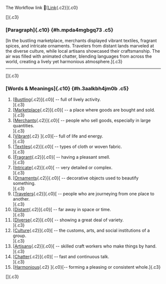 The Workflow link
👏[[Link](https://www.google.com/url?q=http://www.google.com&sa=D&source=editors&ust=1758933477671061&usg=AOvVaw06hbLCifQmqsw4Z1JUogjD){.c2}]{.c0}

[]{.c3}

### [Paragraph]{.c10} {#h.mpda4mgbgq73 .c5}

[In the bustling marketplace, merchants displayed vibrant textiles,
fragrant spices, and intricate ornaments. Travelers from distant lands
marveled at the diverse culture, while local artisans showcased their
craftsmanship. The air was filled with animated chatter, blending
languages from across the world, creating a lively yet harmonious
atmosphere.]{.c3}

------------------------------------------------------------------------

[]{.c3}

### [Words & Meanings]{.c10} {#h.3aalkbh4jm0b .c5}

1.  [[Bustling](https://www.google.com/url?q=http://www.google.com&sa=D&source=editors&ust=1758933477671635&usg=AOvVaw15rnzH8DkXRmmBglCjc-fg){.c2}]{.c0}[ --
    full of lively activity.\
    ]{.c3}
2.  [[Marketplace](https://www.google.com/url?q=http://www.google.com&sa=D&source=editors&ust=1758933477671750&usg=AOvVaw3sOH2-pqTCR3CKANj0OkqK){.c2}]{.c0}[ --
    a place where goods are bought and sold.\
    ]{.c3}
3.  [[Merchants](https://www.google.com/url?q=http://www.google.com&sa=D&source=editors&ust=1758933477671863&usg=AOvVaw188A9H-DtYQTpQm95vUSoy){.c2}]{.c0}[ --
    people who sell goods, especially in large quantities.\
    ]{.c3}
4.  [[Vibrant](https://www.google.com/url?q=http://www.google.com&sa=D&source=editors&ust=1758933477671977&usg=AOvVaw1ewrYo5AaTBrIWPlICx6nw){.c2}
    ]{.c0}[-- full of life and energy.\
    ]{.c3}
5.  [[Textiles](https://www.google.com/url?q=http://www.google.com&sa=D&source=editors&ust=1758933477672064&usg=AOvVaw3zsXOXSMyYZcmEr85s3asO){.c2}]{.c0}[ --
    types of cloth or woven fabric.\
    ]{.c3}
6.  [[Fragrant](https://www.google.com/url?q=http://www.google.com&sa=D&source=editors&ust=1758933477672158&usg=AOvVaw3IxIsmxw2fSZJc4a2nZ1Gm){.c2}]{.c0}[ --
    having a pleasant smell.\
    ]{.c3}
7.  [[Intricate](https://www.google.com/url?q=http://www.google.com&sa=D&source=editors&ust=1758933477672246&usg=AOvVaw0gDh_RpObwiwIO-VhGMgN_){.c2}]{.c0}[ --
    very detailed or complex.\
    ]{.c3}
8.  [[Ornaments](https://www.google.com/url?q=http://www.google.com&sa=D&source=editors&ust=1758933477672334&usg=AOvVaw0DP1tEchAmuO0ZmDb4nuGF){.c2}]{.c0}[ --
    decorative objects used to beautify something.\
    ]{.c3}
9.  [[Travelers](https://www.google.com/url?q=http://www.google.com&sa=D&source=editors&ust=1758933477672439&usg=AOvVaw19jH219YMm_g1aQq31777l){.c2}]{.c0}[ --
    people who are journeying from one place to another.\
    ]{.c3}
10. [[Distant](https://www.google.com/url?q=http://www.google.com&sa=D&source=editors&ust=1758933477672557&usg=AOvVaw1mfDmLVNh9NmtavY6gyQN6){.c2}]{.c0}[ --
    far away in space or time.\
    ]{.c3}
11. [[Diverse](https://www.google.com/url?q=http://www.google.com&sa=D&source=editors&ust=1758933477672646&usg=AOvVaw3usvodeJIDsh1vwjD9Qitr){.c2}]{.c0}[ --
    showing a great deal of variety.\
    ]{.c3}
12. [[Culture](https://www.google.com/url?q=http://www.google.com&sa=D&source=editors&ust=1758933477672737&usg=AOvVaw3QeZEuFXDJiKIEDwd91K_n){.c2}]{.c0}[ --
    the customs, arts, and social institutions of a group.\
    ]{.c3}
13. [[Artisans](https://www.google.com/url?q=http://www.google.com&sa=D&source=editors&ust=1758933477672858&usg=AOvVaw1kUfPSbYKI4Zlv4p86byoq){.c2}]{.c0}[ --
    skilled craft workers who make things by hand.\
    ]{.c3}
14. [[Chatter](https://www.google.com/url?q=http://www.google.com&sa=D&source=editors&ust=1758933477672961&usg=AOvVaw3h3bURp61Coljw5ABY6F3B){.c2}]{.c0}[ --
    fast and continuous talk.\
    ]{.c3}
15. [[Harmonious](https://www.google.com/url?q=http://www.google.com&sa=D&source=editors&ust=1758933477673054&usg=AOvVaw2a5tIwPHYNcbt9j52XkEEV){.c2}
    ]{.c0}[-- forming a pleasing or consistent whole.]{.c3}

[]{.c3}
